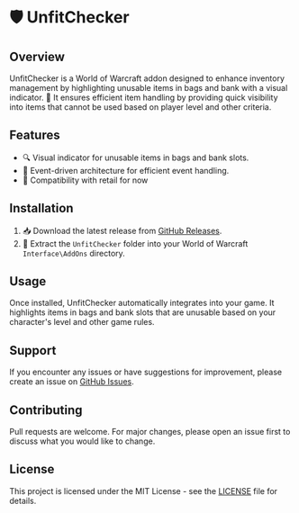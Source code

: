 # 🛡️ UnfitChecker

## Overview
UnfitChecker is a World of Warcraft addon designed to enhance inventory management by highlighting unusable items in bags and bank with a visual indicator. 🎒 It ensures efficient item handling by providing quick visibility into items that cannot be used based on player level and other criteria.

## Features
- 🔍 Visual indicator for unusable items in bags and bank slots.
- 📅 Event-driven architecture for efficient event handling.
- 🔄 Compatibility with retail for now

## Installation
1. 📥 Download the latest release from [GitHub Releases](https://github.com/Kkthnx-Wow/UnfitChecker/releases).
2. 📂 Extract the `UnfitChecker` folder into your World of Warcraft `Interface\AddOns` directory.

## Usage
Once installed, UnfitChecker automatically integrates into your game. It highlights items in bags and bank slots that are unusable based on your character's level and other game rules.

## Support
If you encounter any issues or have suggestions for improvement, please create an issue on [GitHub Issues](https://github.com/Kkthnx-Wow/UnfitChecker/issues).

## Contributing
Pull requests are welcome. For major changes, please open an issue first to discuss what you would like to change.

## License
This project is licensed under the MIT License - see the [LICENSE](LICENSE) file for details.
